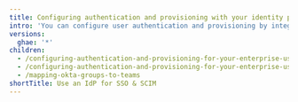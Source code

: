 ```yaml
---
title: Configuring authentication and provisioning with your identity provider
intro: 'You can configure user authentication and provisioning by integrating with an identity provider (IdP) that supports SAML single sign-on (SSO) and SCIM.'
versions:
  ghae: '*'
children:
  - /configuring-authentication-and-provisioning-for-your-enterprise-using-azure-ad
  - /configuring-authentication-and-provisioning-for-your-enterprise-using-okta
  - /mapping-okta-groups-to-teams
shortTitle: Use an IdP for SSO & SCIM
---
```


